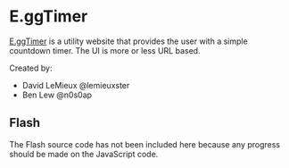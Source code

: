 E.ggTimer
=========

[E.ggTimer](http://e.ggtimer.com) is a utility website that provides the user with a simple countdown timer. The UI is more or less URL based.

Created by:

-  David LeMieux @lemieuxster
-  Ben Lew       @n0s0ap


Flash
------

The Flash source code has not been included here because any progress should be made on the JavaScript code. 


